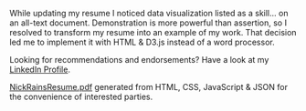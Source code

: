 While updating my resume I noticed data visualization listed as a skill... on an all-text document. Demonstration is more powerful than assertion, so I resolved to transform my resume into an example of my work. That decision led me to implement it with HTML & D3.js instead of a word processor.

Looking for recommendations and endorsements? Have a look at my [LinkedIn Profile](https://www.linkedin.com/in/nick-rains-8075159/).

[NickRainsResume.pdf](NickRainsResume.pdf) generated from HTML, CSS, JavaScript & JSON for the convenience of interested parties.
